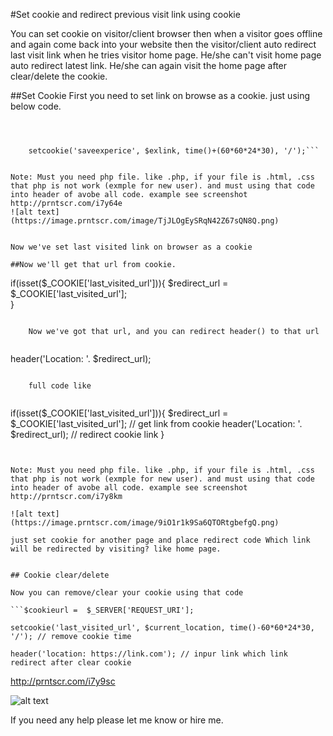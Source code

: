 #Set cookie and redirect previous visit link using cookie

You can set cookie on visitor/client browser then when a visitor goes offline and again come back into your website then the visitor/client auto redirect last visit link when he tries visitor home page. He/she can't visit home page auto redirect latest link. He/she can again visit the home page after clear/delete the cookie. 


##Set Cookie
First you need to set link on browse as a cookie.
just using below code.

```$exlink =  "http://{$_SERVER['HTTP_HOST']}{$_SERVER['REQUEST_URI']}";



    setcookie('saveexperice', $exlink, time()+(60*60*24*30), '/');```
    
    
Note: Must you need php file. like .php, if your file is .html, .css that php is not work (exmple for new user). and must using that code into header of avobe all code. example see screenshot http://prntscr.com/i7y64e
![alt text](https://image.prntscr.com/image/TjJLOgEySRqN42Z67sQN8Q.png)


Now we've set last visited link on browser as a cookie

##Now we'll get that url from cookie. 

```
if(isset($_COOKIE['last_visited_url'])){
		$redirect_url = $_COOKIE['last_visited_url'];		
	}
```
    
    Now we've got that url, and you can redirect header() to that url 
    
```
header('Location: '. $redirect_url); 
```
    
    full code like 
    
```
if(isset($_COOKIE['last_visited_url'])){
		$redirect_url = $_COOKIE['last_visited_url']; // get link from cookie
		header('Location: '. $redirect_url); // redirect cookie link
	}
```
	
	
Note: Must you need php file. like .php, if your file is .html, .css that php is not work (exmple for new user). and must using that code into header of avobe all code. example see screenshot http://prntscr.com/i7y8km
 
![alt text](https://image.prntscr.com/image/9iO1r1k9Sa6QTORtgbefgQ.png)
    
just set cookie for another page and place redirect code Which link will be redirected by visiting? like home page.


## Cookie clear/delete

Now you can remove/clear your cookie using that code

```$cookieurl =  $_SERVER['REQUEST_URI'];

setcookie('last_visited_url', $current_location, time()-60*60*24*30, '/'); // remove cookie time

header('location: https://link.com'); // inpur link which link redirect after clear cookie
```

http://prntscr.com/i7y9sc

![alt text](https://image.prntscr.com/image/rkeYFFhjTWmWKkau4dcCcQ.png)


If you need any help please let me know or hire me.

